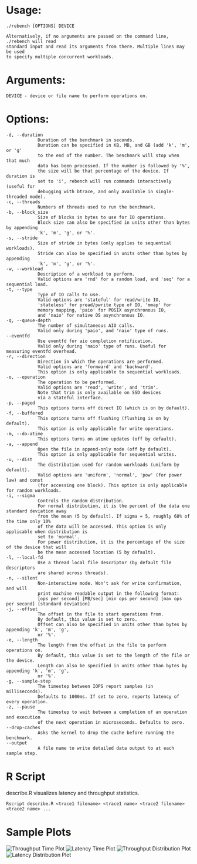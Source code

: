 # Usage: 
	./rebench [OPTIONS] DEVICE

	Alternatively, if no arguments are passed on the command line, ./rebench will read
	standard input and read its arguments from there. Multiple lines may be used
	to specify multiple concurrent workloads.

# Arguments:
	DEVICE - device or file name to perform operations on.

# Options:
	-d, --duration
                Duration of the benchmark in seconds.
                Duration can be specified in KB, MB, and GB (add 'k', 'm', or 'g'
                to the end of the number. The benchmark will stop when that much
                data has been processed. If the number is followed by '%',
                the size will be that percentage of the device. If duration is
                set to 'i', rebench will run commands interactively (useful for
                debugging with btrace, and only available in single-threaded mode).
	-c, --threads
                Numbers of threads used to run the benchmark.
	-b, --block_size
                Size of blocks in bytes to use for IO operations.
                Block size can also be specified in units other than bytes by appending
                'k', 'm', 'g', or '%'.
	-s, --stride
                Size of stride in bytes (only applies to sequential workloads).
                Stride can also be specified in units other than bytes by appending
                'k', 'm', 'g', or '%'.
	-w, --workload
                Description of a workload to perform.
                Valid options are 'rnd' for a random load, and 'seq' for a sequential load.
	-t, --type
                Type of IO calls to use.
                Valid options are 'stateful' for read/write IO,
                'stateless' for pread/pwrite type of IO, 'mmap' for
                memory mapping, 'paio' for POSIX asynchronous IO,
                and 'naio' for native OS asynchronous IO.
	-q, --queue-depth
                The number of simultaneous AIO calls.
                Valid only during 'paio', and 'naio' type of runs.
	--eventfd
                Use eventfd for aio completion notification.
                Valid only during 'naio' type of runs. Useful for measuring eventfd overhead.
	-r, --direction
                Direction in which the operations are performed.
                Valid options are 'formward' and 'backward'.
                This option is only applicable to sequential workloads.
	-o, --operation
                The operation to be performed.
                Valid options are 'read', 'write', and 'trim'.
                Note that trim is only available on SSD devices
                via a stateful interface.
	-p, --paged
                This options turns off direct IO (which is on by default).
	-f, --buffered
                This options turns off flushing (flushing is on by default).
                This option is only applicable for write operations.
	-m, --do-atime
                This options turns on atime updates (off by default).
	-a, --append
                Open the file in append-only mode (off by default).
                This option is only applicable for sequential writes.
	-u, --dist
                The distribution used for random workloads (uniform by default).
                Valid options are 'uniform', 'normal', 'pow' (for power law) and const
                (for accessing one block). This option is only applicable for random workloads.
	-i, --sigma
                Controls the random distribution.
                For normal distribution, it is the percent of the data one standard deviation away
                from the mean (5 by default). If sigma = 5, roughly 68% of the time only 10%
                of the data will be accessed. This option is only applicable when distribution is
                set to 'normal'.
                For power distribution, it is the percentage of the size of the device that will
                be the mean accessed location (5 by default).
	-l, --local-fd
                Use a thread local file descriptor (by default file descriptors
                are shared across threads).
	-n, --silent
                Non-interactive mode. Won't ask for write confirmation, and will
                print machine readable output in the following format:
                [ops per second] [MB/sec] [min ops per second] [max ops per second] [standard deviation]
	-j, --offset
                The offset in the file to start operations from.
                By default, this value is set to zero.
                Offset can also be specified in units other than bytes by appending 'k', 'm', 'g',
                or '%'.
	-e, --length
                The length from the offset in the file to perform operations on.
                By default, this value is set to the length of the file or the device.
                Length can also be specified in units other than bytes by appending 'k', 'm', 'g',
                or '%'.
	-g, --sample-step
                The timestep between IOPS report samples (in milliseconds).
                Defaults to 1000ms. If set to zero, reports latency of every operation.
	-z, --pause
                The timestep to wait between a completion of an operation and execution
                of the next operation in microseconds. Defaults to zero.
	--drop-caches
                Asks the kernel to drop the cache before running the benchmark.
	--output
                A file name to write detailed data output to at each sample step.

# R Script
describe.R visualizes latency and throughput statistics. 

	Rscript describe.R <trace1 filename> <trace1 name> <trace2 filename> <trace2 name> ...

# Sample Plots

![Throughput Time Plot](https://github.com/ikatsov/RebenchR/raw/master/examples/throughput_time_plot.png)
![Latency Time Plot](https://github.com/ikatsov/RebenchR/raw/master/examples/latency_dist_time_plot-2-threads.png)
![Throughput Distribution Plot](https://github.com/ikatsov/RebenchR/raw/master/examples/throughput_hist_time_plot.png)
![Latency Distribution Plot](https://github.com/ikatsov/RebenchR/raw/master/examples/latency_hist_time_plot.png)


